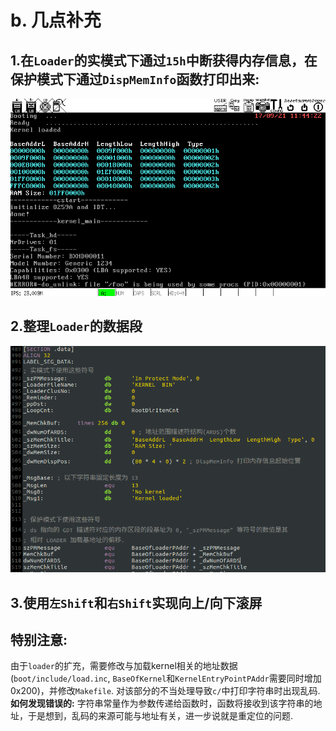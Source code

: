 # b. 几点补充

## 1.在`Loader`的实模式下通过`15h`中断获得内存信息，在保护模式下通过`DispMemInfo`函数打印出来:
![b](screenshot/b.png)

## 2.整理`Loader`的数据段
![loaderdata](screenshot/loaderdata.png)

## 3.使用`左Shift`和`右Shift`实现向上/向下滚屏

## 特别注意:
由于`loader`的扩充，需要修改与加载kernel相关的地址数据(`boot/include/load.inc`, `BaseOfKernel`和`KernelEntryPointPAddr`需要同时增加0x200)，并修改`Makefile`. 对该部分的不当处理导致`c/`中打印字符串时出现乱码.**如何发现错误的:** 字符串常量作为参数传递给函数时，函数将接收到该字符串的地址，于是想到，乱码的来源可能与地址有关，进一步说就是重定位的问题.
